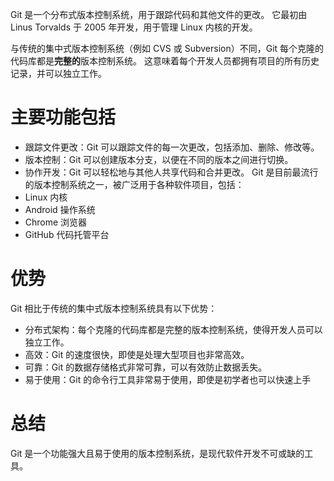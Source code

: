 Git 是一个分布式版本控制系统，用于跟踪代码和其他文件的更改。 它最初由 Linus Torvalds 于 2005 年开发，用于管理 Linux 内核的开发。

与传统的集中式版本控制系统（例如 CVS 或 Subversion）不同，Git 每个克隆的代码库都是**完整的**版本控制系统。 这意味着每个开发人员都拥有项目的所有历史记录，并可以独立工作。
# 主要功能包括
- 跟踪文件更改：Git 可以跟踪文件的每一次更改，包括添加、删除、修改等。
- 版本控制：Git 可以创建版本分支，以便在不同的版本之间进行切换。
- 协作开发：Git 可以轻松地与其他人共享代码和合并更改。
Git 是目前最流行的版本控制系统之一，被广泛用于各种软件项目，包括：
- Linux 内核
- Android 操作系统
- Chrome 浏览器
- GitHub 代码托管平台
# 优势

Git 相比于传统的集中式版本控制系统具有以下优势：
- 分布式架构：每个克隆的代码库都是完整的版本控制系统，使得开发人员可以独立工作。
- 高效：Git 的速度很快，即使是处理大型项目也非常高效。
- 可靠：Git 的数据存储格式非常可靠，可以有效防止数据丢失。
- 易于使用：Git 的命令行工具非常易于使用，即使是初学者也可以快速上手
# 总结
Git 是一个功能强大且易于使用的版本控制系统，是现代软件开发不可或缺的工具。